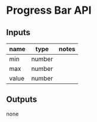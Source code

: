 # Progress Bar API

## Inputs

| name  | type   | notes |
| ----- | ------ | ----- |
| min   | number |       |
| max   | number |       |
| value | number |       |

## Outputs

none

